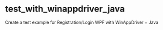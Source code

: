 # test_with_winappdriver_java
Create a test example for Registration/Login WPF with WinAppDriver + Java
